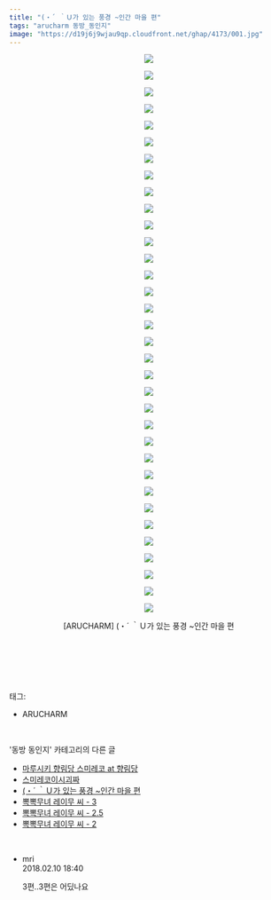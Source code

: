 ```yaml
---
title: "(・´ ｀Ｕ가 있는 풍경 ~인간 마을 편"
tags: "arucharm 동방_동인지"
image: "https://d19j6j9wjau9qp.cloudfront.net/ghap/4173/001.jpg"
---
```

<div class="article">
<p style="text-align: center; clear: none; float: none;"><img src="{{ site.imgserver8 }}/ghap/4173/001.jpg"/></p>
<p style="text-align: center; clear: none; float: none;"><img src="{{ site.imgserver8 }}/ghap/4173/002.jpg"/></p>
<p style="text-align: center; clear: none; float: none;"><img src="{{ site.imgserver8 }}/ghap/4173/003.jpg"/></p>
<p style="text-align: center; clear: none; float: none;"><img src="{{ site.imgserver8 }}/ghap/4173/004.jpg"/></p>
<p style="text-align: center; clear: none; float: none;"><img src="{{ site.imgserver8 }}/ghap/4173/005.jpg"/></p>
<p style="text-align: center; clear: none; float: none;"><img src="{{ site.imgserver8 }}/ghap/4173/006.jpg"/></p>
<p style="text-align: center; clear: none; float: none;"><img src="{{ site.imgserver8 }}/ghap/4173/007.jpg"/></p>
<p style="text-align: center; clear: none; float: none;"><img src="{{ site.imgserver8 }}/ghap/4173/008.jpg"/></p>
<p style="text-align: center; clear: none; float: none;"><img src="{{ site.imgserver8 }}/ghap/4173/009.jpg"/></p>
<p style="text-align: center; clear: none; float: none;"><img src="{{ site.imgserver8 }}/ghap/4173/010.jpg"/></p>
<p style="text-align: center; clear: none; float: none;"><img src="{{ site.imgserver8 }}/ghap/4173/011.jpg"/></p>
<p style="text-align: center; clear: none; float: none;"><img src="{{ site.imgserver8 }}/ghap/4173/012.jpg"/></p>
<p style="text-align: center; clear: none; float: none;"><img src="{{ site.imgserver8 }}/ghap/4173/013.jpg"/></p>
<p style="text-align: center; clear: none; float: none;"><img src="{{ site.imgserver8 }}/ghap/4173/014.jpg"/></p>
<p style="text-align: center; clear: none; float: none;"><img src="{{ site.imgserver8 }}/ghap/4173/015.jpg"/></p>
<p style="text-align: center; clear: none; float: none;"><img src="{{ site.imgserver8 }}/ghap/4173/016.jpg"/></p>
<p style="text-align: center; clear: none; float: none;"><img src="{{ site.imgserver8 }}/ghap/4173/017.jpg"/></p>
<p style="text-align: center; clear: none; float: none;"><img src="{{ site.imgserver8 }}/ghap/4173/018.jpg"/></p>
<p style="text-align: center; clear: none; float: none;"><img src="{{ site.imgserver8 }}/ghap/4173/019.jpg"/></p>
<p style="text-align: center; clear: none; float: none;"><img src="{{ site.imgserver8 }}/ghap/4173/020.jpg"/></p>
<p style="text-align: center; clear: none; float: none;"><img src="{{ site.imgserver8 }}/ghap/4173/021.jpg"/></p>
<p style="text-align: center; clear: none; float: none;"><img src="{{ site.imgserver8 }}/ghap/4173/022.jpg"/></p>
<p style="text-align: center; clear: none; float: none;"><img src="{{ site.imgserver8 }}/ghap/4173/023.jpg"/></p>
<p style="text-align: center; clear: none; float: none;"><img src="{{ site.imgserver8 }}/ghap/4173/024.jpg"/></p>
<p style="text-align: center; clear: none; float: none;"><img src="{{ site.imgserver8 }}/ghap/4173/025.jpg"/></p>
<p style="text-align: center; clear: none; float: none;"><img src="{{ site.imgserver8 }}/ghap/4173/026.jpg"/></p>
<p style="text-align: center; clear: none; float: none;"><img src="{{ site.imgserver8 }}/ghap/4173/027.jpg"/></p>
<p style="text-align: center; clear: none; float: none;"><img src="{{ site.imgserver8 }}/ghap/4173/028.jpg"/></p>
<p style="text-align: center; clear: none; float: none;"><img src="{{ site.imgserver8 }}/ghap/4173/029.jpg"/></p>
<p style="text-align: center; clear: none; float: none;"><img src="{{ site.imgserver8 }}/ghap/4173/030.jpg"/></p>
<p style="text-align: center; clear: none; float: none;"><img src="{{ site.imgserver8 }}/ghap/4173/031.jpg"/></p>
<p style="text-align: center; clear: none; float: none;"><img src="{{ site.imgserver8 }}/ghap/4173/032.jpg"/></p>
<p style="text-align: center; clear: none; float: none;"><img src="{{ site.imgserver8 }}/ghap/4173/033.jpg"/></p>
<p style="text-align: center; clear: none; float: none;"><img src="{{ site.imgserver8 }}/ghap/4173/034.jpg"/></p>
<p style="text-align: center; clear: none; float: none;">[ARUCHARM] (・´ ｀Ｕ가 있는 풍경 ~인간 마을 편</p>
<p style="text-align: center; clear: none; float: none;"><br/></p>
<p><br/></p>
</div><br/>
<div class="tagTrail">
<p>태그: </p>
<ul>
<li>ARUCHARM</li>
</ul>
</div><br/>
<div class="another">
<p>'동방 동인지' 카테고리의 다른 글</p>
<ul>
<li><a href="/ghap_4175">마루시키 향림당 스미레코 at 향림당</a></li>
<li><a href="/ghap_4174">스미레코이시괴짜</a></li>
<li><a href="/ghap_4173">(・´ ｀Ｕ가 있는 풍경 ~인간 마을 편</a></li>
<li><a href="/ghap_4172">뽁뽁무녀 레이무 씨 - 3</a></li>
<li><a href="/ghap_4171">뽁뽁무녀 레이무 씨 - 2.5</a></li>
<li><a href="/ghap_4170">뽁뽁무녀 레이무 씨 - 2</a></li>
</ul>
</div><br/>
<div class="cb_module cb_fluid">
<div class="cb_wrt cb_profile">
<div class="comment">
<ul>
<li class="cb_thumb_off" id="comment15196855">
<div class="cb_comment_area">
<div class="cb_info_area">
<div class="cb_section">
<span class="cb_nick_name">mri</span>
</div>
<div class="cb_section">
<span class="cb_date">2018.02.10 18:40 </span>
</div>
</div>
<div class="cb_dsc_comment">
<p class="cb_dsc">
											3편..3편은 어딨나요 
										</p>
</div>
</div></li>
</ul>
</div>
</div><!-- commentList close -->
</div><br/>
